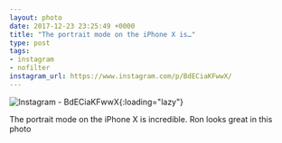 ```yaml
---
layout: photo
date: 2017-12-23 23:25:49 +0000
title: "The portrait mode on the iPhone X is…"
type: post
tags:
- instagram
- nofilter
instagram_url: https://www.instagram.com/p/BdECiaKFwwX/
---
```


![Instagram - BdECiaKFwwX](https://colinseymour.co.uk/img/BdECiaKFwwX.jpg){:loading="lazy"}

The portrait mode on the iPhone X is incredible. Ron looks great in this photo
